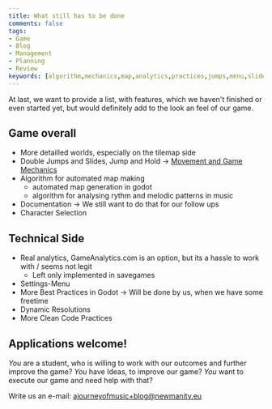 ```yaml
---
title: What still has to be done
comments: false
tags:
- Game
- Blog
- Management
- Planning
- Review
keywords: [algorithm,mechanics,map,analytics,practices,jumps,menu,slides,ups,applications]
---
```

At last, we want to provide a list, with features, which we haven't finished or even started yet, but would definitely add to the look an feel of our game.

## Game overall
- More detailled worlds, especially on the tilemap side
- Double Jumps and Slides, Jump and Hold -> [Movement and Game Mechanics](notes/Movement%20and%20Game%20Mechanics.md)
- Algorithm for automated map making
	- automated map generation in godot
	- algorithm for analysing rythm and melodic patterns in music
- Documentation -> We still want to do that for our follow ups
- Character Selection

## Technical Side
- Real analytics, GameAnalytics.com is an option, but its a hassle to work with / seems not legit
	- Left only implemented in savegames
- Settings-Menu
- More Best Practices in Godot -> Will be done by us, when we have some freetime
- Dynamic Resolutions
- More Clean Code Practices

## Applications welcome!
*You* are a student, who is willing to work with our outcomes and further improve the game? 
*You* have Ideas, to improve our game?
*You* want to execute our game and need help with that?

Write us an e-mail: [ajourneyofmusic+blog@newmanity.eu](mailto:ajouneyofmusic+blog@newmanity.eu)
